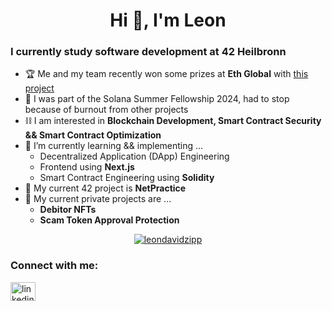 <h1 align="center">Hi 👋, I'm Leon</h1>
<h3 align="left">I currently study software development at 42 Heilbronn</h3>

- 🏆 Me and my team recently won some prizes at **Eth Global** with [this project](https://ethglobal.com/showcase/petitionvault-pppkx)
- 🫠 I was part of the Solana Summer Fellowship 2024, had to stop because of burnout from other projects
- ⛓️ I am interested in **Blockchain Development, Smart Contract Security && Smart Contract Optimization**
- 🌱 I’m currently learning && implementing ...
   - Decentralized Application (DApp) Engineering  
   - Frontend using **Next.js**
   - Smart Contract Engineering using **Solidity**
- 🏅 My current 42 project is **NetPractice**
- 🏅 My current private projects are ...
   - **Debitor NFTs**
   - **Scam Token Approval Protection**

<p align="center"> <a href="https://github.com/ryo-ma/github-profile-trophy"><img src="https://github-profile-trophy.vercel.app/?username=leondavidzipp" alt="leondavidzipp" /></a> </p>

<h3 align="left">Connect with me:</h3>
<p align="left">
<a href="https://linkedin.com/in/leon-david-zipp-b3840621a" target="blank"><img align="center" src="https://raw.githubusercontent.com/rahuldkjain/github-profile-readme-generator/master/src/images/icons/Social/linked-in-alt.svg" alt="linkedin.com/in/leon-david-zipp-b3840621a" height="30" width="40" /></a>
</p>

